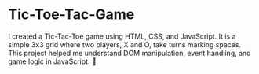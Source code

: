 # Tic-Toe-Tac-Game
I created a Tic-Tac-Toe game using HTML, CSS, and JavaScript. It is a simple 3x3 grid where two players, X and O, take turns marking spaces. This project helped me understand DOM manipulation, event handling, and game logic in JavaScript. 🚀
